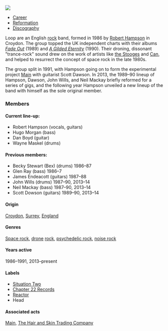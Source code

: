 <img src="https://upload.wikimedia.org/wikipedia/commons/thumb/f/f1/Loop_%281989%29.jpg/559px-Loop_%281989%29.jpg" alt=" ">

<ul class="nav">
 <li><a href="career">	Career</a></li>
 <li><a href="reformation">	Reformation</a></li>
 <li><a href="discography">	Discography</a></li>
</ul>


<div>
 
<p class="contentparagraph">Loop are an English <a href="https://en.wikipedia.org/wiki/Rock_music" title="Rock music">rock</a> band, formed in 1986 by <a href="https://en.wikipedia.org/wiki/Robert_Hampson" title="Robert Hampson">Robert Hampson</a> in Croydon. The group topped the UK independent charts with their albums <i><a href="https://en.wikipedia.org/wiki/Fade_Out_(album)" title="Fade Out (album)">Fade Out</a></i> (1989) and <i><a href="https://en.wikipedia.org/wiki/A_Gilded_Eternity" title="A Gilded Eternity">A Gilded Eternity</a></i> (1990). Their droning, dissonant "trance-rock" sound drew on the work of artists like <a href="https://en.wikipedia.org/wiki/The_Stooges" title="The Stooges">the Stooges</a> and <a href="https://en.wikipedia.org/wiki/Can_(band)" title="Can (band)">Can</a>, and helped to resurrect the concept of space rock in the late 1980s.</p>

<p class="contentparagraph">The group split in 1991, with Hampson going on to form the experimental project <a href="https://en.wikipedia.org/wiki/Main_(band)" title="Main (band)">Main</a> with guitarist Scott Dawson. In 2013, the 1989–90 lineup of Hampson, Dawson, John Wills, and Neil Mackay briefly reformed for a series of gigs, and the following year Hampson unveiled a new lineup of the band with himself as the sole original member.</p>

</div>

<h3>Members</h3>

<h4>Current line-up:</h4>

<div>

<ul class="members">
<li>Robert Hampson (vocals, guitars)</li>
<li>Hugo Morgan (bass)</li>
<li>Dan Boyd (guitar)</li>
<li>Wayne Maskel (drums)</li>
</ul>

</div>


<h4>Previous members:</h4>

<div>

<ul class="members">
<li>Becky Stewart (Bex) (drums) 1986–87</li>
<li>Glen Ray (bass) 1986–7</li>
<li>James Endeacott (guitars) 1987–88</li>
<li>John Wills (drums) 1987–90, 2013–14</li>
<li>Neil Mackay (bass) 1987–90, 2013–14</li>
<li>Scott Dowson (guitars) 1989–90, 2013–14</li>
</ul>

</div>

<h4>Origin</h4>	

<div>

<p><a href="https://en.wikipedia.org/wiki/Croydon">Croydon</a>, <a href="https://en.wikipedia.org/wiki/Surrey">Surrey</a>, <a href="https://en.wikipedia.org/wiki/England">England</a></p>

</div>

<h4>Genres</h4>	

<div>

<p><a href="https://en.wikipedia.org/wiki/Space_rock">Space rock</a>, <a href="https://en.wikipedia.org/wiki/Drone_music">drone</a> <a href="https://en.wikipedia.org/wiki/Rock_music">rock</a>, <a href="https://en.wikipedia.org/wiki/Psychedelic_rock">psychedelic rock</a>, <a href="https://en.wikipedia.org/wiki/Noise_rock">noise rock</a></p>
 
</div>
 
<h4>Years active</h4>	

<div>

<p>1986–1991, 2013–present</p>

</div>

<h4>Labels</h4>

<div>

<ul class="labels">
<li><a href="https://en.wikipedia.org/wiki/Situation_Two">Situation Two</a></li>
 <li><a href="https://www.discogs.com/label/9010-Chapter-22">Chapter 22 Records</a></li>
<li><a href="https://www.discogs.com/label/174914-Reactor-2">Reactor</a></li> 
<li>Head</li>
</ul>

</div>

<h4>Associated acts</h4>	

<div>

<p><a href="https://en.wikipedia.org/wiki/Main_(band)">Main</a>, <a href="https://en.wikipedia.org/wiki/The_Hair_and_Skin_Trading_Company">The Hair and Skin Trading Company</a></p>

</div>
